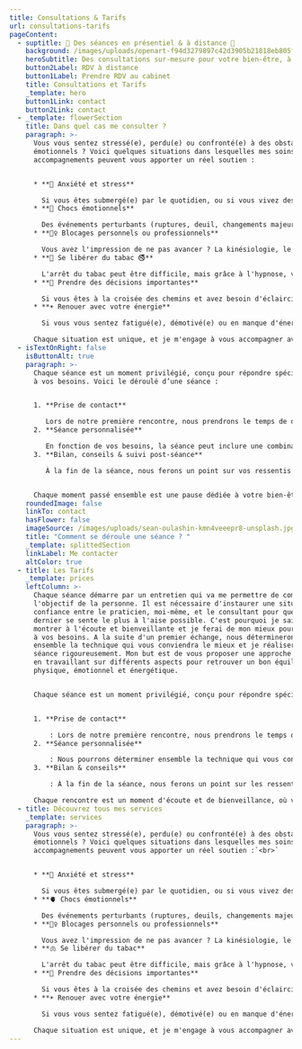 ```yaml
---
title: Consultations & Tarifs
url: consultations-tarifs
pageContent:
  - suptitle: 🌟 Des séances en présentiel & à distance 🌟
    background: /images/uploads/openart-f94d3279897c42d3905b21818eb805fa_raw.jpg
    heroSubtitle: Des consultations sur-mesure pour votre bien-être, à des tarifs accessibles
    button2Label: RDV à distance
    button1Label: Prendre RDV au cabinet
    title: Consultations et Tarifs
    _template: hero
    button1Link: contact
    button2Link: contact
  - _template: flowerSection
    title: Dans quel cas me consulter ?
    paragraph: >-
      Vous vous sentez stressé(e), perdu(e) ou confronté(e) à des obstacles
      émotionnels ? Voici quelques situations dans lesquelles mes soins et
      accompagnements peuvent vous apporter un réel soutien :


      * **🥶 Anxiété et stress**

        Si vous êtes submergé(e) par le quotidien, ou si vous vivez des périodes de forte pression, je vous aide à retrouver calme et sérénité.
      * **🤯 Chocs émotionnels**

        Des événements perturbants (ruptures, deuil, changements majeurs, agressions) peuvent laisser des traces. Ensemble, nous libérerons ces émotions pour retrouver votre équilibre intérieur.
      * **🙅‍♀️ Blocages personnels ou professionnels**

        Vous avez l'impression de ne pas avancer ? La kinésiologie, le magnétisme ou la guidance peuvent vous aider à débloquer les zones d'ombre qui freinent votre progression.
      * **🚬 Se libérer du tabac 🚭**

        L'arrêt du tabac peut être difficile, mais grâce à l'hypnose, vous pouvez retrouver votre liberté sans frustration ni prise de poids.
      * **🚀 Prendre des décisions importantes**

        Si vous êtes à la croisée des chemins et avez besoin d'éclaircissements sur vos choix de vie, la guidance intuitive vous donnera des réponses claires.
      * **☀️ Renouer avec votre énergie**

        Si vous vous sentez fatigué(e), démotivé(e) ou en manque d'énergie, un soin énergétique tel que le magnétisme peut rééquilibrer vos centres énergétiques pour un regain de vitalité.

      Chaque situation est unique, et je m'engage à vous accompagner avec une approche personnalisée et bienveillante, pour que vous puissiez avancer en toute sérénité.
  - isTextOnRight: false
    isButtonAlt: true
    paragraph: >-
      Chaque séance est un moment privilégié, conçu pour répondre spécifiquement
      à vos besoins. Voici le déroulé d’une séance :


      1. **Prise de contact**

         Lors de notre première rencontre, nous prendrons le temps de discuter de vos attentes, de vos objectifs et des raisons pour lesquelles vous consultez. Cela me permettra de vous offrir un accompagnement sur mesure.
      2. **Séance personnalisée**

         En fonction de vos besoins, la séance peut inclure une combinaison de techniques : kinésiologie, magnétisme, hypnose, ou guidance. Tout est fait pour vous aider à relâcher les tensions et trouver des solutions adaptées.
      3. **Bilan, conseils & suivi post-séance**

         À la fin de la séance, nous ferons un point sur vos ressentis et les progrès réalisés. Je vous donnerai des conseils pratiques et ferai un suivi pour m'assurer de votre bien-être et de votre évolution.


      Chaque moment passé ensemble est une pause dédiée à votre bien-être, où vous pouvez vous sentir pleinement en confiance pour avancer vers une vie plus équilibrée et sereine.
    roundedImage: false
    linkTo: contact
    hasFlower: false
    imageSource: /images/uploads/sean-oulashin-kmn4veeepr8-unsplash.jpg
    title: "Comment se déroule une séance ? "
    _template: splittedSection
    linkLabel: Me contacter
    altColor: true
  - title: Les Tarifs
    _template: prices
    leftColumn: >-
      Chaque séance démarre par un entretien qui va me permettre de comprendre
      l'objectif de la personne. Il est nécessaire d'instaurer une situation de
      confiance entre le praticien, moi-même, et le consultant pour que ce
      dernier se sente le plus à l'aise possible. C'est pourquoi je sais me
      montrer à l'écoute et bienveillante et je ferai de mon mieux pour répondre
      à vos besoins. A la suite d'un premier échange, nous déterminerons
      ensemble la technique qui vous conviendra le mieux et je réaliserai la
      séance rigoureusement. Mon but est de vous proposer une approche globale
      en travaillant sur différents aspects pour retrouver un bon équilibre
      physique, émotionnel et énergétique.


      Chaque séance est un moment privilégié, conçu pour répondre spécifiquement à vos besoins. Voici le déroulé d’une séance :


      1. **Prise de contact**

          : Lors de notre première rencontre, nous prendrons le temps de discuter de vos attentes, de vos objectifs et des raisons pour lesquelles vous consultez. Cela me permettra de vous offrir un accompagnement sur mesure dans les conditions les plus adaptées pour vous.
      2. **Séance personnalisée**

          : Nous pourrons déterminer ensemble la technique qui vous convient en fonction de vos besoins. La séance peut inclure une combinaison de techniques : kinésiologie, Reiki, hypnose, ou guidance. Tout est fait pour vous aider à relâcher les tensions et trouver des solutions adaptées.
      3. **Bilan & conseils**

          : À la fin de la séance, nous ferons un point sur les ressentis et les progrès réalisés. Je vous fournirai également des conseils pratiques ou des exercices à faire chez vous pour prolonger les bienfaits de la séance.

      Chaque rencontre est un moment d'écoute et de bienveillance, où vous pourrez vous sentir pleinement en confiance pour avancer vers une vie plus équilibrée.
  - title: Découvrez tous mes services
    _template: services
    paragraph: >-
      Vous vous sentez stressé(e), perdu(e) ou confronté(e) à des obstacles
      émotionnels ? Voici quelques situations dans lesquelles mes soins et
      accompagnements peuvent vous apporter un réel soutien :`<br>`


      * **🥶 Anxiété et stress**

        Si vous êtes submergé(e) par le quotidien, ou si vous vivez des périodes de forte pression, je vous aide à retrouver calme et sérénité.
      * **🫀 Chocs émotionnels**

        Des événements perturbants (ruptures, deuils, changements majeurs) peuvent laisser des traces. Ensemble, nous libérerons ces émotions pour retrouver votre équilibre intérieur.
      * **🙅‍♀️ Blocages personnels ou professionnels**

        Vous avez l'impression de ne pas avancer ? La kinésiologie, le Reiki ou la guidance peuvent vous aider à débloquer les zones d'ombre qui freinent votre progression.
      * **🫁 Se libérer du tabac**

        L'arrêt du tabac peut être difficile, mais grâce à l'hypnose, vous pouvez retrouver votre liberté sans frustration ni prise de poids.
      * **🚀 Prendre des décisions importantes**

        Si vous êtes à la croisée des chemins et avez besoin d'éclaircissements sur vos choix de vie, la guidance intuitive vous donnera des réponses claires.
      * **☀️ Renouer avec votre énergie**

        Si vous vous sentez fatigué(e), démotivé(e) ou en manque d'énergie, un soin énergétique tel que le Reiki peut rééquilibrer vos centres d’énergie pour un regain de vitalité.`<br>`

      Chaque situation est unique, et je m'engage à vous accompagner avec une approche personnalisée et bienveillante, pour que vous puissiez avancer en toute confiance.
---
```


